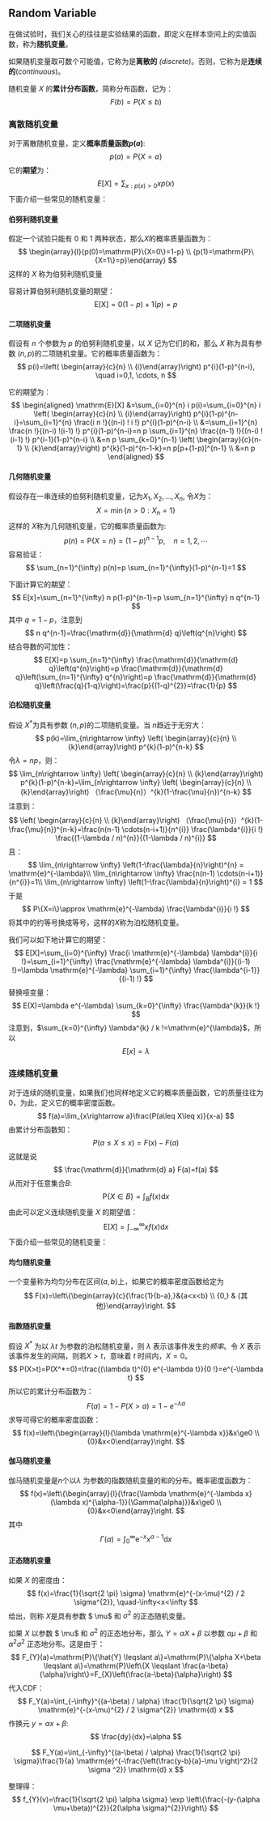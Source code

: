 ## Random Variable

在做试验时，我们关心的往往是实验结果的函数，即定义在样本空间上的实值函数，称为**随机变量**。

如果随机变量取可数个可能值，它称为是**离散的** *(discrete)*。否则，它称为是**连续的**(*continuous*)。

随机变量 $X$ 的**累计分布函数**，简称分布函数，记为：
$$
F(b)=P(X\leq b)
$$

### 离散随机变量

对于离散随机变量，定义**概率质量函数$p(a)$**:
$$
p(a)=P\{X=a\}
$$
它的**期望**为：
$$
E[X]=\sum_{x : p(x)>0} x p(x)
$$
下面介绍一些常见的随机变量：

#### 伯努利随机变量

假定一个试验只能有 $0​$ 和 $1​$ 两种状态，那么$X​$的概率质量函数为：
$$
\begin{array}{l}{p(0)=\mathrm{P}\{X=0\}=1-p} \\ {p(1)=\mathrm{P}\{X=1\}=p}\end{array}
$$
这样的 $X$ 称为伯努利随机变量

容易计算伯努利随机变量的期望：
$$
\mathrm{E}[\mathrm{X}]=0(1-p)+1(p)=p
$$


#### 二项随机变量

假设有 $n​$ 个参数为 $p​$ 的伯努利随机变量，以 $X​$ 记为它们的和，那么 $X​$ 称为具有参数 $(n,p)​$ 的二项随机变量。它的概率质量函数为：
$$
p(i)=\left( \begin{array}{c}{n} \\ {i}\end{array}\right) p^{i}(1-p)^{n-i}, \quad i=0,1, \cdots, n
$$

它的期望为：
$$
\begin{aligned} \mathrm{E}[X] &=\sum_{i=0}^{n} i p(i)=\sum_{i=0}^{n} i \left( \begin{array}{c}{n} \\ {i}\end{array}\right) p^{i}(1-p)^{n-i}=\sum_{i=1}^{n} \frac{i n !}{(n-i) ! i !} p^{i}(1-p)^{n-i} \\ &=\sum_{i=1}^{n} \frac{n !}{(n-i) !(i-1) !} p^{i}(1-p)^{n-i}=n p \sum_{i=1}^{n} \frac{(n-1) !}{(n-i) !(i-1) !} p^{i-1}(1-p)^{n-i} \\ &=n p \sum_{k=0}^{n-1} \left( \begin{array}{c}{n-1} \\ {k}\end{array}\right) p^{k}(1-p)^{n-1-k}=n p[p+(1-p)]^{n-1} \\ &=n p \end{aligned}
$$


#### 几何随机变量

假设存在一串连续的伯努利随机变量，记为$X_1,X_2, \ldots,X_n​$, 令$X​$为：
$$
X=\min \left\{n>0 : X_{n}=1\right\}
$$
这样的 $X​$ 称为几何随机变量，它的概率质量函数为:
$$
p(n)=\mathrm{P}\{X=n\}=(1-p)^{n-1} p, \quad n=1,2, \cdots
$$
容易验证：
$$
\sum_{n=1}^{\infty} p(n)=p \sum_{n=1}^{\infty}(1-p)^{n-1}=1
$$

下面计算它的期望：
$$
E[x]=\sum_{n=1}^{\infty} n p(1-p)^{n-1}=p \sum_{n=1}^{\infty} n q^{n-1}
$$
其中 $q=1-p$，注意到
$$
n q^{n-1}=\frac{\mathrm{d}}{\mathrm{d} q}\left(q^{n}\right)
$$
结合导数的可加性：
$$
E[X]=p \sum_{n=1}^{\infty} \frac{\mathrm{d}}{\mathrm{d} q}\left(q^{n}\right)=p \frac{\mathrm{d}}{\mathrm{d} q}\left(\sum_{n=1}^{\infty} q^{n}\right)=p \frac{\mathrm{d}}{\mathrm{d} q}\left(\frac{q}{1-q}\right)=\frac{p}{(1-q)^{2}}=\frac{1}{p}
$$


#### 泊松随机变量

假设 $X^*​$ 为具有参数 $(n,p)​$ 的二项随机变量。当 $n​$ 趋近于无穷大：
$$
p(k)=\lim_{n\rightarrow \infty} \left( \begin{array}{c}{n} \\ {k}\end{array}\right) p^{k}(1-p)^{n-k}
$$
令$\lambda=np$，则：
$$
\lim_{n\rightarrow \infty} \left( \begin{array}{c}{n} \\ {k}\end{array}\right) p^{k}(1-p)^{n-k}=\lim_{n\rightarrow \infty} \left( \begin{array}{c}{n} \\ {k}\end{array}\right) （\frac{\mu}{n}）^{k}(1-\frac{\mu}{n})^{n-k}
$$
注意到：
$$
\left( \begin{array}{c}{n} \\ {k}\end{array}\right) （\frac{\mu}{n}）^{k}(1-\frac{\mu}{n})^{n-k}=\frac{n(n-1) \cdots(n-i+1)}{n^{i}} \frac{\lambda^{i}}{i !} \frac{(1-\lambda / n)^{n}}{(1-\lambda / n)^{i}}
$$
且：
$$
\lim_{n\rightarrow \infty} \left(1-\frac{\lambda}{n}\right)^{n} = \mathrm{e}^{-\lambda}\\
\lim_{n\rightarrow \infty} \frac{n(n-1) \cdots(n-i+1)}{n^{i}}=1\\
\lim_{n\rightarrow \infty} \left(1-\frac{\lambda}{n}\right)^{i} = 1
$$
于是
$$
P\{X=i\}\approx \mathrm{e}^{-\lambda} \frac{\lambda^{i}}{i !}
$$
将其中的约等号换成等号，这样的$X$称为泊松随机变量。

我们可以如下地计算它的期望：
$$
E[X]=\sum_{i=0}^{\infty} \frac{i \mathrm{e}^{-\lambda} \lambda^{i}}{i !}=\sum_{i=1}^{\infty} \frac{\mathrm{e}^{-\lambda} \lambda^{i}}{(i-1) !}=\lambda \mathrm{e}^{-\lambda} \sum_{i=1}^{\infty} \frac{\lambda^{i-1}}{(i-1) !}
$$
替换哑变量：
$$
E(X)=\lambda e^{-\lambda} \sum_{k=0}^{\infty} \frac{\lambda^{k}}{k !}
$$
注意到，$\sum_{k=0}^{\infty} \lambda^{k} / k !=\mathrm{e}^{\lambda}$，所以
$$
E[x]=\lambda
$$


### 连续随机变量

对于连续的随机变量，如果我们也同样地定义它的概率质量函数，它的质量往往为$0​$，为此，定义它的概率密度函数。
$$
f(a)=\lim_{x\rightarrow a}\frac{P(a\leq X\leq x)}{x-a}
$$
由累计分布函数知：
$$
P(a\leq X\leq x)=F(x)-F(a)
$$
这就是说
$$
\frac{\mathrm{d}}{\mathrm{d} a} F(a)=f(a)
$$
从而对于任意集合$B$:
$$
\mathrm{P}\{X \in B\}=\int_{B} f(x) \mathrm{d} x
$$
由此可以定义连续随机变量 $X$ 的期望值：
$$
\mathrm{E}[X]=\int_{-\infty}^{\infty} x f(x) \mathrm{d} x
$$
下面介绍一些常见的随机变量：

#### 均匀随机变量

一个变量称为均匀分布在区间$(a,b)$上，如果它的概率密度函数给定为
$$
F(x)=\left\{\begin{array}{c}{\frac{1}{b-a},}&{a<x<b} \\ {0,} & {其他}\end{array}\right.
$$

#### 指数随机变量

假设 $X^*$ 为以 $\lambda t$ 为参数的泊松随机变量，则 $\lambda$ 表示该事件发生的*频率*。令 $X$ 表示该事件发生的间隔，则若$X>t$，意味着 $t$ 时间内，$X=0$。
$$
P(X>t)=P(X^*=0)=\frac{(\lambda t)^{0} e^{-\lambda t}}{0 !}=e^{-\lambda t}
$$
所以它的累计分布函数为：
$$
F(a)=1-P(X>a)=1-e^{-\lambda a}
$$
求导可得它的概率密度函数：
$$
f(x)=\left\{\begin{array}{l}{\lambda \mathrm{e}^{-\lambda x}}&x\ge0 \\ {0}&x<0\end{array}\right.
$$

####  伽马随机变量

伽马随机变量是$n$个以$\lambda$ 为参数的指数随机变量的和的分布。概率密度函数为：
$$
f(x)=\left\{\begin{array}{l}{\frac{\lambda \mathrm{e}^{-\lambda x}(\lambda x)^{\alpha-1}}{\Gamma(\alpha)}}&x\ge0 \\ {0}&x<0\end{array}\right.
$$
其中
$$
\Gamma(\alpha)=\int_{0}^{\infty} \mathrm{e}^{-x} x^{\alpha-1} \mathrm{d} x
$$

#### 正态随机变量

如果 $X$ 的密度由：
$$
f(x)=\frac{1}{\sqrt{2 \pi} \sigma} \mathrm{e}^{-(x-\mu)^{2} / 2 \sigma^{2}}, \quad-\infty<x<\infty
$$
给出，则称 $X​$ 是具有参数 $ \mu​$ 和 $\sigma^2​$ 的正态随机变量。

如果 $X$ 以参数 $ \mu$ 和 $\sigma^2$ 的正态地分布，那么 $Y=\alpha X+ \beta$ 以参数 $\alpha \mu+\beta$ 和 $\alpha ^2 \sigma^2$ 正态地分布。这是由于：
$$
F_{Y}(a)=\mathrm{P}\{\hat{Y} \leqslant a\}=\mathrm{P}\{\alpha X+\beta \leqslant a\}=\mathrm{P}\left\{X \leqslant \frac{a-\beta}{\alpha}\right\}=F_{X}\left(\frac{a-\beta}{\alpha}\right)
$$
代入CDF：
$$
F_Y(a)=\int_{-\infty}^{(a-\beta) / \alpha} \frac{1}{\sqrt{2 \pi} \sigma} \mathrm{e}^{-(x-\mu)^{2} / 2 \sigma^{2}} \mathrm{d} x
$$
作换元 $y=\alpha x+\beta$:
$$
\frac{dy}{dx}=\alpha
$$

$$
F_Y(a)=\int_{-\infty}^{(a-\beta) / \alpha} \frac{1}{\sqrt{2 \pi} \sigma}\frac{1}{a} \mathrm{e}^{-\frac{\left(\frac{y-b}{a}-\mu \right)^2}{2 \sigma ^2}} \mathrm{d} x
$$

整理得：
$$
f_{Y}(v)=\frac{1}{\sqrt{2 \pi} \alpha \sigma} \exp \left\{\frac{-(y-(\alpha \mu+\beta))^{2}}{2(\alpha \sigma)^{2}}\right\}
$$
